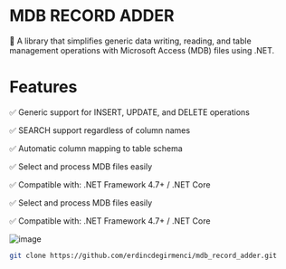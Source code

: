 # MDB RECORD ADDER

🚀 A library that simplifies generic data writing, reading, and table management operations with Microsoft Access (MDB) files using .NET.

# Features

✅ Generic support for INSERT, UPDATE, and DELETE operations 

✅ SEARCH support regardless of column names 

✅ Automatic column mapping to table schema 

✅ Select and process MDB files easily 

✅ Compatible with: .NET Framework 4.7+ / .NET Core 

✅ Select and process MDB files easily

✅ Compatible with: .NET Framework 4.7+ / .NET Core

![image](https://github.com/user-attachments/assets/c12daff4-20c9-4059-89c7-1d14e59ed352)

```bash
git clone https://github.com/erdincdegirmenci/mdb_record_adder.git

